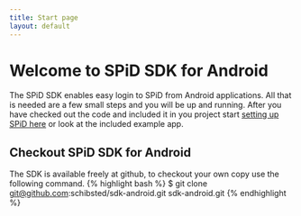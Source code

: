 ```yaml
---
title: Start page
layout: default
---
```

Welcome to SPiD SDK for Android
===========================

The SPiD SDK enables easy login to SPiD from Android applications. All that is needed are a few small steps and you will be up and running.
After you have checked out the code and included it in you project start [setting up SPiD here](setting-up-spid.html "Setting up SPiD") or look at the included example app.

Checkout SPiD SDK for Android
-------------------------
The SDK is available freely at github, to checkout your own copy use the following command.
{% highlight bash %}
$ git clone git@github.com:schibsted/sdk-android.git sdk-android.git
{% endhighlight %}

